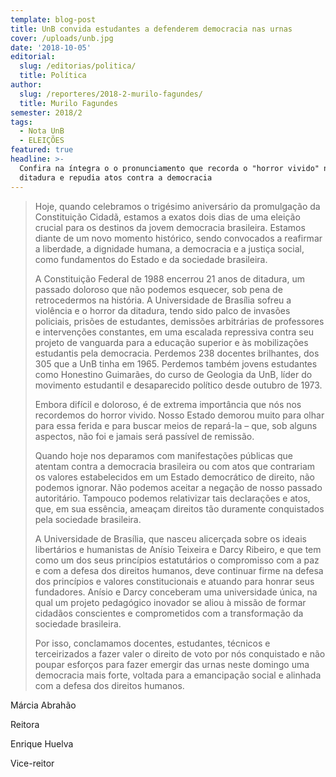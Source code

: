 ```yaml
---
template: blog-post
title: UnB convida estudantes a defenderem democracia nas urnas
cover: /uploads/unb.jpg
date: '2018-10-05'
editorial:
  slug: /editorias/politica/
  title: Política
author:
  slug: /reporteres/2018-2-murilo-fagundes/
  title: Murilo Fagundes
semester: 2018/2
tags:
  - Nota UnB
  - ELEIÇÕES
featured: true
headline: >-
  Confira na íntegra o o pronunciamento que recorda o "horror vivido" na
  ditadura e repudia atos contra a democracia
---
```

> Hoje, quando celebramos o trigésimo aniversário da promulgação da Constituição Cidadã, estamos a exatos dois dias de uma eleição crucial para os destinos da jovem democracia brasileira. Estamos diante de um novo momento histórico, sendo convocados a reafirmar a liberdade, a dignidade humana, a democracia e a justiça social, como fundamentos do Estado e da sociedade brasileira.
>
>
>
> A Constituição Federal de 1988 encerrou 21 anos de ditadura, um passado doloroso que não podemos esquecer, sob pena de retrocedermos na história. A Universidade de Brasília sofreu a violência e o horror da ditadura, tendo sido palco de invasões policiais, prisões de estudantes, demissões arbitrárias de professores e intervenções constantes, em uma escalada repressiva contra seu projeto de vanguarda para a educação superior e às mobilizações estudantis pela democracia. Perdemos 238 docentes brilhantes, dos 305 que a UnB tinha em 1965. Perdemos também jovens estudantes como Honestino Guimarães, do curso de Geologia da UnB, líder do movimento estudantil e desaparecido político desde outubro de 1973.
>
>
>
> Embora difícil e doloroso, é de extrema importância que nós nos recordemos do horror vivido. Nosso Estado demorou muito para olhar para essa ferida e para buscar meios de repará-la – que, sob alguns aspectos, não foi e jamais será passível de remissão.
>
>
>
> Quando hoje nos deparamos com manifestações públicas que atentam contra a democracia brasileira ou com atos que contrariam os valores estabelecidos em um Estado democrático de direito, não podemos ignorar. Não podemos aceitar a negação de nosso passado autoritário. Tampouco podemos relativizar tais declarações e atos, que, em sua essência, ameaçam direitos tão duramente conquistados pela sociedade brasileira.
>
>
>
> A Universidade de Brasília, que nasceu alicerçada sobre os ideais libertários e humanistas de Anísio Teixeira e Darcy Ribeiro, e que tem como um dos seus princípios estatutários o compromisso com a paz e com a defesa dos direitos humanos, deve continuar firme na defesa dos princípios e valores constitucionais e atuando para honrar seus fundadores. Anísio e Darcy conceberam uma universidade única, na qual um projeto pedagógico inovador se aliou à missão de formar cidadãos conscientes e comprometidos com a transformação da sociedade brasileira.
>
>
>
> Por isso, conclamamos docentes, estudantes, técnicos e terceirizados a fazer valer o direito de voto por nós conquistado e não poupar esforços para fazer emergir das urnas neste domingo uma democracia mais forte, voltada para a emancipação social e alinhada com a defesa dos direitos humanos.



Márcia Abrahão

Reitora



Enrique Huelva

Vice-reitor
